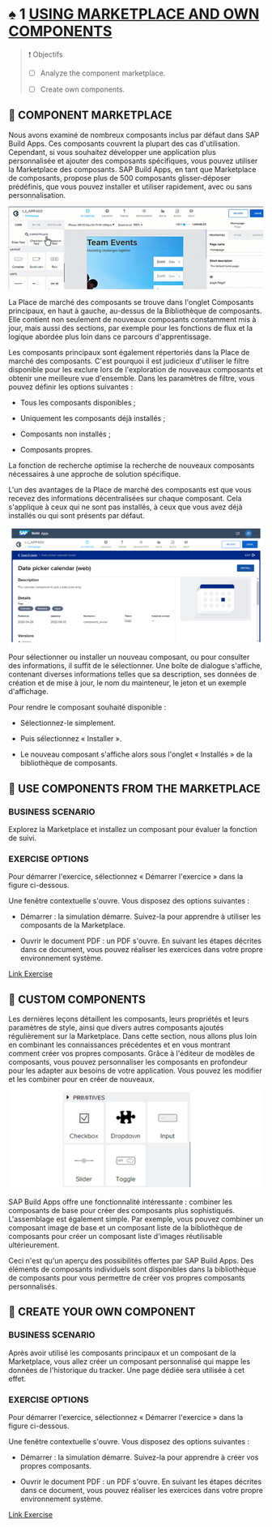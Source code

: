 # ♠ 1 [USING MARKETPLACE AND OWN COMPONENTS](https://learning.sap.com/learning-journeys/develop-apps-with-sap-build-apps-using-drag-and-drop-simplicity/using-marketplace-and-own-components-_a0e9e75f-85d5-4a70-b377-bb088dba7bc4)

> :exclamation: Objectifs
>
> - [ ] Analyze the component marketplace.
>
> - [ ] Create own components.

## :closed_book: COMPONENT MARKETPLACE

Nous avons examiné de nombreux composants inclus par défaut dans SAP Build Apps. Ces composants couvrent la plupart des cas d'utilisation. Cependant, si vous souhaitez développer une application plus personnalisée et ajouter des composants spécifiques, vous pouvez utiliser la Marketplace des composants. SAP Build Apps, en tant que Marketplace de composants, propose plus de 500 composants glisser-déposer prédéfinis, que vous pouvez installer et utiliser rapidement, avec ou sans personnalisation.

![](./RESSOURCES/marketplace.gif)

La Place de marché des composants se trouve dans l'onglet Composants principaux, en haut à gauche, au-dessus de la Bibliothèque de composants. Elle contient non seulement de nouveaux composants constamment mis à jour, mais aussi des sections, par exemple pour les fonctions de flux et la logique abordée plus loin dans ce parcours d'apprentissage.

Les composants principaux sont également répertoriés dans la Place de marché des composants. C'est pourquoi il est judicieux d'utiliser le filtre disponible pour les exclure lors de l'exploration de nouveaux composants et obtenir une meilleure vue d'ensemble. Dans les paramètres de filtre, vous pouvez définir les options suivantes :

- Tous les composants disponibles ;

- Uniquement les composants déjà installés ;

- Composants non installés ;

- Composants propres.

La fonction de recherche optimise la recherche de nouveaux composants nécessaires à une approche de solution spécifique.

L'un des avantages de la Place de marché des composants est que vous recevez des informations décentralisées sur chaque composant. Cela s'applique à ceux qui ne sont pas installés, à ceux que vous avez déjà installés ou qui sont présents par défaut.

![](./RESSOURCES/marketplace_details.png)

Pour sélectionner ou installer un nouveau composant, ou pour consulter des informations, il suffit de le sélectionner. Une boîte de dialogue s'affiche, contenant diverses informations telles que sa description, ses données de création et de mise à jour, le nom du mainteneur, le jeton et un exemple d'affichage.

Pour rendre le composant souhaité disponible :

- Sélectionnez-le simplement.

- Puis sélectionnez « Installer ».

- Le nouveau composant s'affiche alors sous l'onglet « Installés » de la bibliothèque de composants.

## :closed_book: USE COMPONENTS FROM THE MARKETPLACE

### BUSINESS SCENARIO

Explorez la Marketplace et installez un composant pour évaluer la fonction de suivi.

### EXERCISE OPTIONS

Pour démarrer l'exercice, sélectionnez « Démarrer l'exercice » dans la figure ci-dessous.

Une fenêtre contextuelle s'ouvre. Vous disposez des options suivantes :

- Démarrer : la simulation démarre. Suivez-la pour apprendre à utiliser les composants de la Marketplace.

- Ouvrir le document PDF : un PDF s'ouvre. En suivant les étapes décrites dans ce document, vous pouvez réaliser les exercices dans votre propre environnement système.

[Link Exercise](https://learnsap.enable-now.cloud.sap/pub/mmcp/index.html?show=project!PR_D1791F8097826A88:uebung)

## :closed_book: CUSTOM COMPONENTS

Les dernières leçons détaillent les composants, leurs propriétés et leurs paramètres de style, ainsi que divers autres composants ajoutés régulièrement sur la Marketplace. Dans cette section, nous allons plus loin en combinant les connaissances précédentes et en vous montrant comment créer vos propres composants. Grâce à l'éditeur de modèles de composants, vous pouvez personnaliser les composants en profondeur pour les adapter aux besoins de votre application. Vous pouvez les modifier et les combiner pour en créer de nouveaux.

![](./RESSOURCES/CustomComponents_puzzle.png)

SAP Build Apps offre une fonctionnalité intéressante : combiner les composants de base pour créer des composants plus sophistiqués. L'assemblage est également simple. Par exemple, vous pouvez combiner un composant image de base et un composant liste de la bibliothèque de composants pour créer un composant liste d'images réutilisable ultérieurement.

Ceci n'est qu'un aperçu des possibilités offertes par SAP Build Apps. Des éléments de composants individuels sont disponibles dans la bibliothèque de composants pour vous permettre de créer vos propres composants personnalisés.

## :closed_book: CREATE YOUR OWN COMPONENT

### BUSINESS SCENARIO

Après avoir utilisé les composants principaux et un composant de la Marketplace, vous allez créer un composant personnalisé qui mappe les données de l'historique du tracker. Une page dédiée sera utilisée à cet effet.

### EXERCISE OPTIONS

Pour démarrer l'exercice, sélectionnez « Démarrer l'exercice » dans la figure ci-dessous.

Une fenêtre contextuelle s'ouvre. Vous disposez des options suivantes :

- Démarrer : la simulation démarre. Suivez-la pour apprendre à créer vos propres composants.

- Ouvrir le document PDF : un PDF s'ouvre. En suivant les étapes décrites dans ce document, vous pouvez réaliser les exercices dans votre propre environnement système.

[Link Exercise](https://learnsap.enable-now.cloud.sap/pub/mmcp/index.html?show=project!PR_B210E762F383559B:uebung)
